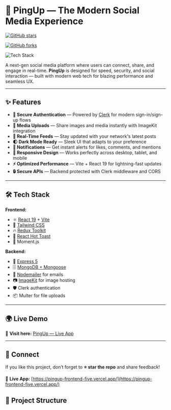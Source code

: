 # 🚀 PingUp — The Modern Social Media Experience  

<!-- GitHub Stars Badge -->
[![GitHub stars](https://img.shields.io/github/stars/yourusername/pingup?style=social)](https://github.com/yourusername/pingup/stargazers)

<!-- GitHub Forks Badge -->
[![GitHub forks](https://img.shields.io/github/forks/yourusername/pingup?style=social)](https://github.com/yourusername/pingup/network/members)

<!-- Tech Stack Badge -->
![Tech Stack](https://github-readme-tech-stack.vercel.app/?github=yourusername&repo=pingup&notitle=true&theme=dark&langs=react,mongodb,express,nodejs,tailwindcss)


A next-gen social media platform where users can connect, share, and engage in real-time. **PingUp** is designed for speed, security, and social interaction — built with modern web tech for blazing performance and seamless UX.

---

## ✨ Features  

- **🔑 Secure Authentication** — Powered by [Clerk](https://clerk.com/) for modern sign-in/sign-up flows  
- **📸 Media Uploads** — Share images and media instantly with ImageKit integration  
- **💬 Real-Time Feeds** — Stay updated with your network's latest posts  
- **🌓 Dark Mode Ready** — Sleek UI that adapts to your preference  
- **🔔 Notifications** — Get instant alerts for likes, comments, and mentions  
- **📱 Responsive Design** — Works perfectly across desktop, tablet, and mobile  
- **⚡ Optimized Performance** — Vite + React 19 for lightning-fast updates  
- **🔒 Secure APIs** — Backend protected with Clerk middleware and CORS  

---

## 🛠 Tech Stack  

**Frontend:**  
- ⚛️ [React 19](https://react.dev/) + [Vite](https://vitejs.dev/)  
- 🎨 [Tailwind CSS](https://tailwindcss.com)  
- 🔥 [Redux Toolkit](https://redux-toolkit.js.org/)  
- 🔔 [React Hot Toast](https://react-hot-toast.com/)  
- 📆 Moment.js  

**Backend:**  
- 🚀 [Express 5](https://expressjs.com/)  
- 🗄️ [MongoDB + Mongoose](https://mongoosejs.com/)  
- 📩 [Nodemailer](https://nodemailer.com/) for emails  
- 📷 [ImageKit](https://imagekit.io/) for image hosting  
- 🛡 Clerk authentication  
- 📦 Multer for file uploads  

---

## 🌍 Live Demo  

🔗 **Visit here:** [PingUp — Live App](https://pingup-frontend-five.vercel.app/)  

---


## 💌 Connect  

If you like this project, don’t forget to **⭐ star the repo** and share feedback!  

🔗 **Live App:** [https://pingup-frontend-five.vercel.app/](https://pingup-frontend-five.vercel.app/)

## 📂 Project Structure  

